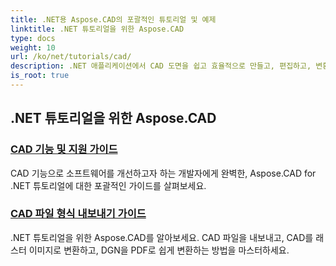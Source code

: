 ```yaml
---
title: .NET용 Aspose.CAD의 포괄적인 튜토리얼 및 예제
linktitle: .NET 튜토리얼을 위한 Aspose.CAD
type: docs
weight: 10
url: /ko/net/tutorials/cad/
description: .NET 애플리케이션에서 CAD 도면을 쉽고 효율적으로 만들고, 편집하고, 변환하고, 조작하는 방법을 단계별로 알아보세요. 초보자와 전문가 모두에게 완벽합니다.
is_root: true
---
```


## .NET 튜토리얼을 위한 Aspose.CAD
### [CAD 기능 및 지원 가이드](./guide-to-cad-features-and-support/)
CAD 기능으로 소프트웨어를 개선하고자 하는 개발자에게 완벽한, Aspose.CAD for .NET 튜토리얼에 대한 포괄적인 가이드를 살펴보세요.
### [CAD 파일 형식 내보내기 가이드](./guide-to-exporting-cad-format/)
.NET 튜토리얼을 위한 Aspose.CAD를 알아보세요. CAD 파일을 내보내고, CAD를 래스터 이미지로 변환하고, DGN을 PDF로 쉽게 변환하는 방법을 마스터하세요.